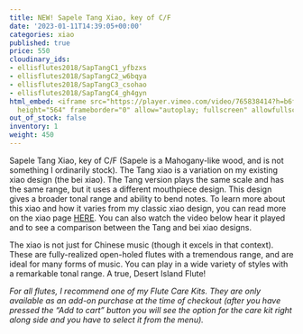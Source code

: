 ```yaml
---
title: NEW! Sapele Tang Xiao, key of C/F
date: '2023-01-11T14:39:05+00:00'
categories: xiao
published: true
price: 550
cloudinary_ids:
- ellisflutes2018/SapTangC1_yfbzxs
- ellisflutes2018/SapTangC2_w6bqya
- ellisflutes2018/SapTangC3_csohao
- ellisflutes2018/SapTangC4_gh4gyn
html_embed: <iframe src="https://player.vimeo.com/video/765838414?h=b6f5e4b5a1" width="640"
  height="564" frameborder="0" allow="autoplay; fullscreen" allowfullscreen></iframe>
out_of_stock: false
inventory: 1
weight: 450
---
```


Sapele Tang Xiao, key of C/F (Sapele is a Mahogany-like wood, and is not something I ordinarily stock).   The Tang xiao is a variation on my existing xiao design (the bei xiao).  The Tang version plays the same scale and has the same range, but it uses a different mouthpiece design.  This design gives a broader tonal range and ability to bend notes.  To learn more about this xiao and how it varies from my classic xiao design, you can read more on the xiao page [HERE](https://www.ellisflutes.com/world-flutes/xiao).  You can also watch the video below hear it played and to see a comparison between the Tang and bei xiao designs.

The xiao is not just for Chinese music (though it excels in that context). These are fully-realized open-holed flutes with a tremendous range, and are ideal for many forms of music. You can play in a wide variety of styles with a remarkable tonal range. A true, Desert Island Flute! 

*For all flutes, I recommend one of my Flute Care Kits. They are only available as an add-on purchase at the time of checkout (after you have pressed the “Add to cart” button you will see the option for the care kit right along side and you have to select it from the menu).*